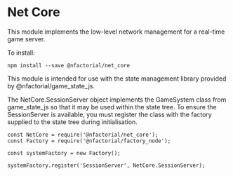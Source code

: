 Net Core
========
This module implements the low-level network management for a real-time
game server.

To install:
```
npm install --save @nfactorial/net_core
```
This module is intended for use with the state management library
provided by @nfactorial/game_state_js.

The NetCore.SessionServer object implements the GameSystem class from
game_state_js so that it may be used within the state tree. To ensure
the SessionServer is available, you must register the class with the
factory supplied to the state tree during initialisation.
```
const NetCore = require('@nfactorial/net_core');
const Factory = require('@nfactorial/factory_node');

const systemFactory = new Factory();

systemFactory.register('SessionServer', NetCore.SessionServer);
```
